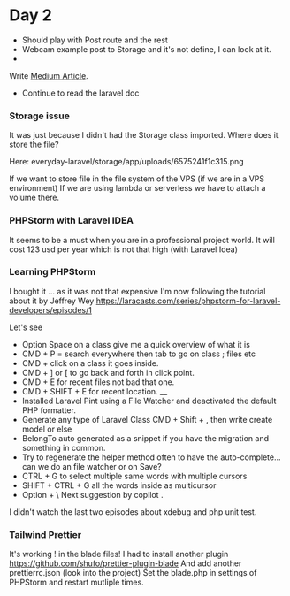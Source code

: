 # Day 2

- Should play with Post route and the rest
- Webcam example post to Storage and it's not define, I can look at it.
-

Write [Medium Article](https://medium.com/@johann.baziret/install-and-use-npm-packages-in-laravel-with-livewire-blade-9946de9bac76).

- Continue to read the laravel doc

### Storage issue

It was just because I didn't had the Storage class imported.
Where does it store the file?

Here: everyday-laravel/storage/app/uploads/6575241f1c315.png

If we want to store file in the file system of the VPS (if we are in a VPS environment)
If we are using lambda or serverless we have to attach a volume there.

### PHPStorm with Laravel IDEA

It seems to be a must when you are in a professional project world.
It will cost 123 usd per year which is not that high (with Laravel Idea)

### Learning PHPStorm

I bought it ... as it was not that expensive I'm now following the tutorial about it by Jeffrey Wey
https://laracasts.com/series/phpstorm-for-laravel-developers/episodes/1

Let's see

- Option Space on a class give me a quick overview of what it is
- CMD + P = search everywhere then tab to go on class ; files etc
- CMD + click on a class it goes inside.
- CMD + ] or [ to go back and forth in click point.
- CMD + E for recent files not bad that one.
- CMD + SHIFT + E for recent location. __
- Installed Laravel Pint using a File Watcher and deactivated the default PHP formatter.
- Generate any type of Laravel Class CMD + Shift + , then write create model or else
- BelongTo auto generated as a snippet if you have the migration and something in common.
- Try to regenerate the helper method often to have the auto-complete... can we do an file watcher or on Save?
- CTRL + G to select multiple same words with multiple cursors
- SHIFT + CTRL + G all the words inside as multicursor
- Option + \ Next suggestion by copilot .

I didn't watch the last two episodes about xdebug and php unit test.

### Tailwind Prettier

It's working ! in the blade files!
I had to install another plugin  https://github.com/shufo/prettier-plugin-blade
And add another prettierrc.json (look into the project)
Set the blade.php in settings of PHPStorm and restart mutliple times.




